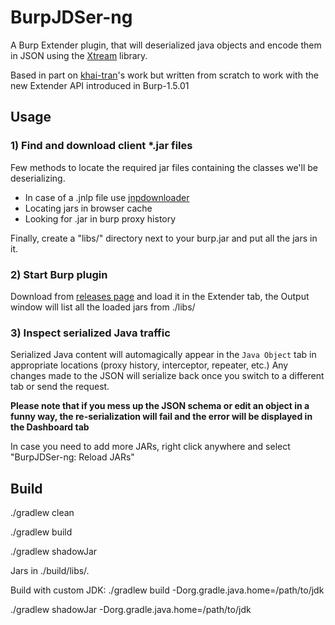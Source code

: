 # BurpJDSer-ng


A Burp Extender plugin, that will deserialized java objects and encode them in JSON using the [Xtream](https://x-stream.github.io/) library.

Based in part on [khai-tran](https://github.com/khai-tran/BurpJDSer)'s work but written from scratch to work with the new Extender API introduced in Burp-1.5.01

## Usage

### 1) Find and download client *.jar files
Few methods to locate the required jar files containing the classes we'll be deserializing.
* In case of a .jnlp file use [jnpdownloader](https://code.google.com/p/jnlpdownloader/)
* Locating jars in browser cache
* Looking for .jar in burp proxy history

Finally, create a "libs/" directory next to your burp.jar and put all the jars in it.

### 2) Start Burp plugin
Download from [releases page](https://github.com/omercnet/BurpJDSer-ng/releases) and load it in the Extender tab, the Output window will list all the loaded jars from ./libs/ 

### 3) Inspect serialized Java traffic
Serialized Java content will automagically appear in the `Java Object` tab in appropriate locations (proxy history, interceptor, repeater, etc.)
Any changes made to the JSON will serialize back once you switch to a different tab or send the request.

**Please note that if you mess up the JSON schema or edit an object in a funny way, the re-serialization will fail and the error will be displayed in the Dashboard tab**

In case you need to add more JARs, right click anywhere and select "BurpJDSer-ng: Reload JARs"


## Build
./gradlew clean

./gradlew build

./gradlew shadowJar


Jars in ./build/libs/.

Build with custom JDK: 
./gradlew build -Dorg.gradle.java.home=/path/to/jdk

./gradlew shadowJar -Dorg.gradle.java.home=/path/to/jdk

